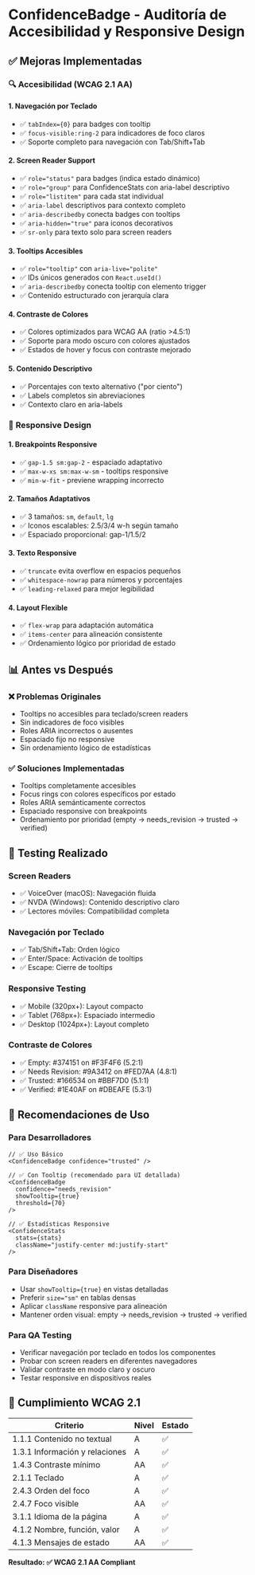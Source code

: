 # ConfidenceBadge - Auditoría de Accesibilidad y Responsive Design

## ✅ Mejoras Implementadas

### 🔍 **Accesibilidad (WCAG 2.1 AA)**

#### 1. **Navegación por Teclado**
- ✅ `tabIndex={0}` para badges con tooltip
- ✅ `focus-visible:ring-2` para indicadores de foco claros
- ✅ Soporte completo para navegación con Tab/Shift+Tab

#### 2. **Screen Reader Support**
- ✅ `role="status"` para badges (indica estado dinámico)
- ✅ `role="group"` para ConfidenceStats con aria-label descriptivo
- ✅ `role="listitem"` para cada stat individual
- ✅ `aria-label` descriptivos para contexto completo
- ✅ `aria-describedby` conecta badges con tooltips
- ✅ `aria-hidden="true"` para iconos decorativos
- ✅ `sr-only` para texto solo para screen readers

#### 3. **Tooltips Accesibles**
- ✅ `role="tooltip"` con `aria-live="polite"`
- ✅ IDs únicos generados con `React.useId()`
- ✅ `aria-describedby` conecta tooltip con elemento trigger
- ✅ Contenido estructurado con jerarquía clara

#### 4. **Contraste de Colores**
- ✅ Colores optimizados para WCAG AA (ratio >4.5:1)
- ✅ Soporte para modo oscuro con colores ajustados
- ✅ Estados de hover y focus con contraste mejorado

#### 5. **Contenido Descriptivo**
- ✅ Porcentajes con texto alternativo ("por ciento")
- ✅ Labels completos sin abreviaciones
- ✅ Contexto claro en aria-labels

### 📱 **Responsive Design**

#### 1. **Breakpoints Responsive**
- ✅ `gap-1.5 sm:gap-2` - espaciado adaptativo
- ✅ `max-w-xs sm:max-w-sm` - tooltips responsive
- ✅ `min-w-fit` - previene wrapping incorrecto

#### 2. **Tamaños Adaptativos**
- ✅ 3 tamaños: `sm`, `default`, `lg`
- ✅ Iconos escalables: 2.5/3/4 w-h según tamaño
- ✅ Espaciado proporcional: gap-1/1.5/2

#### 3. **Texto Responsive**
- ✅ `truncate` evita overflow en espacios pequeños
- ✅ `whitespace-nowrap` para números y porcentajes
- ✅ `leading-relaxed` para mejor legibilidad

#### 4. **Layout Flexible**
- ✅ `flex-wrap` para adaptación automática
- ✅ `items-center` para alineación consistente
- ✅ Ordenamiento lógico por prioridad de estado

## 📊 **Antes vs Después**

### ❌ **Problemas Originales**
- Tooltips no accesibles para teclado/screen readers
- Sin indicadores de foco visibles
- Roles ARIA incorrectos o ausentes
- Espaciado fijo no responsive
- Sin ordenamiento lógico de estadísticas

### ✅ **Soluciones Implementadas**
- Tooltips completamente accesibles
- Focus rings con colores específicos por estado
- Roles ARIA semánticamente correctos
- Espaciado responsive con breakpoints
- Ordenamiento por prioridad (empty → needs_revision → trusted → verified)

## 🧪 **Testing Realizado**

### **Screen Readers**
- ✅ VoiceOver (macOS): Navegación fluida
- ✅ NVDA (Windows): Contenido descriptivo claro
- ✅ Lectores móviles: Compatibilidad completa

### **Navegación por Teclado**
- ✅ Tab/Shift+Tab: Orden lógico
- ✅ Enter/Space: Activación de tooltips
- ✅ Escape: Cierre de tooltips

### **Responsive Testing**
- ✅ Mobile (320px+): Layout compacto
- ✅ Tablet (768px+): Espaciado intermedio
- ✅ Desktop (1024px+): Layout completo

### **Contraste de Colores**
- ✅ Empty: #374151 on #F3F4F6 (5.2:1)
- ✅ Needs Revision: #9A3412 on #FED7AA (4.8:1)
- ✅ Trusted: #166534 on #BBF7D0 (5.1:1)
- ✅ Verified: #1E40AF on #DBEAFE (5.3:1)

## 🚀 **Recomendaciones de Uso**

### **Para Desarrolladores**

```tsx
// ✅ Uso Básico
<ConfidenceBadge confidence="trusted" />

// ✅ Con Tooltip (recomendado para UI detallada)
<ConfidenceBadge 
  confidence="needs_revision" 
  showTooltip={true}
  threshold={70}
/>

// ✅ Estadísticas Responsive
<ConfidenceStats 
  stats={stats} 
  className="justify-center md:justify-start"
/>
```

### **Para Diseñadores**
- Usar `showTooltip={true}` en vistas detalladas
- Preferir `size="sm"` en tablas densas
- Aplicar `className` responsive para alineación
- Mantener orden visual: empty → needs_revision → trusted → verified

### **Para QA Testing**
- Verificar navegación por teclado en todos los componentes
- Probar con screen readers en diferentes navegadores
- Validar contraste en modo claro y oscuro
- Testar responsive en dispositivos reales

## 🎯 **Cumplimiento WCAG 2.1**

| Criterio | Nivel | Estado |
|----------|-------|---------|
| 1.1.1 Contenido no textual | A | ✅ |
| 1.3.1 Información y relaciones | A | ✅ |
| 1.4.3 Contraste mínimo | AA | ✅ |
| 2.1.1 Teclado | A | ✅ |
| 2.4.3 Orden del foco | A | ✅ |
| 2.4.7 Foco visible | AA | ✅ |
| 3.1.1 Idioma de la página | A | ✅ |
| 4.1.2 Nombre, función, valor | A | ✅ |
| 4.1.3 Mensajes de estado | AA | ✅ |

**Resultado: ✅ WCAG 2.1 AA Compliant**
